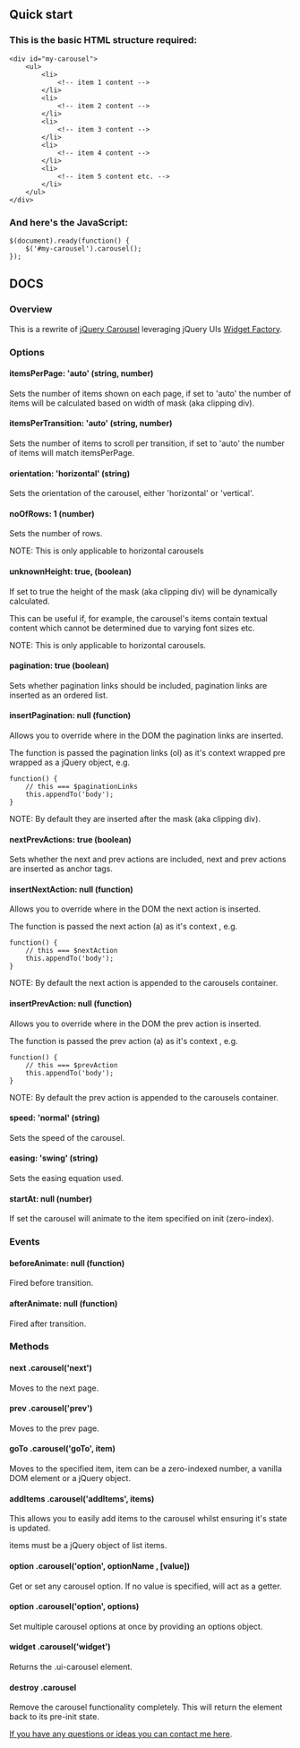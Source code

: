 ﻿## Quick start

### This is the basic HTML structure required:

    <div id="my-carousel">
        <ul>
            <li>
                <!-- item 1 content -->
            </li>
            <li>
                <!-- item 2 content -->
            </li>
            <li>
                <!-- item 3 content -->
            </li>
            <li>
                <!-- item 4 content -->
            </li>
            <li>
                <!-- item 5 content etc. -->
            </li>
        </ul>
    </div>
	
### And here's the JavaScript:

    $(document).ready(function() {
        $('#my-carousel').carousel();
    });

## DOCS

### Overview
This is a rewrite of [jQuery Carousel](http://www.richardscarrott.co.uk/posts/view/jquery-carousel-plugin "see the original jQuery Carousel plugin") leveraging jQuery UIs [Widget Factory](http://docs.jquery.com/UI_Developer_Guide#The_widget_factory "Learn more about the Widget Factory").

### Options
#### itemsPerPage: 'auto' (string, number)
Sets the number of items shown on each page, if set to 'auto' the number of items
will be calculated based on width of mask (aka clipping div).

#### itemsPerTransition: 'auto' (string, number)
Sets the number of items to scroll per transition, if set to 'auto' the number of items
will match itemsPerPage.

#### orientation: 'horizontal' (string)
Sets the orientation of the carousel, either 'horizontal' or 'vertical'.

#### noOfRows: 1 (number)
Sets the number of rows.

NOTE: This is only applicable to horizontal carousels

#### unknownHeight: true, (boolean)
If set to true the height of the mask (aka clipping div) will be dynamically calculated.

This can be useful if, for example, the carousel's items contain textual content which cannot be determined due
to varying font sizes etc.

NOTE: This is only applicable to horizontal carousels.

#### pagination: true (boolean)
Sets whether pagination links should be included, pagination links are inserted as an ordered list.

#### insertPagination: null (function)
Allows you to override where in the DOM the pagination links are inserted.

The function is passed the pagination links (ol) as it's context wrapped pre wrapped as a jQuery object, e.g.

	function() {
		// this === $paginationLinks
		this.appendTo('body');
	}

NOTE: By default they are inserted after the mask (aka clipping div).

#### nextPrevActions: true (boolean)
Sets whether the next and prev actions are included, next and prev actions are inserted as anchor tags.

#### insertNextAction: null (function)
Allows you to override where in the DOM the next action is inserted.

The function is passed the next action (a) as it's context , e.g.

	function() {
		// this === $nextAction
		this.appendTo('body');
	}

NOTE: By default the next action is appended to the carousels container.

#### insertPrevAction: null (function)
Allows you to override where in the DOM the prev action is inserted.

The function is passed the prev action (a) as it's context , e.g.

	function() {
		// this === $prevAction
		this.appendTo('body');
	}

NOTE: By default the prev action is appended to the carousels container.

#### speed: 'normal' (string)
Sets the speed of the carousel.

#### easing: 'swing' (string)
Sets the easing equation used.

#### startAt: null (number)
If set the carousel will animate to the item specified on init (zero-index).

### Events
#### beforeAnimate: null (function)
Fired before transition.

#### afterAnimate: null (function)
Fired after transition.

### Methods
#### next .carousel('next')
Moves to the next page.

#### prev .carousel('prev')
Moves to the prev page.

#### goTo .carousel('goTo', item)
Moves to the specified item, item can be a zero-indexed number, a vanilla DOM element
or a jQuery object.

#### addItems .carousel('addItems', items)
This allows you to easily add items to the carousel whilst ensuring it's state is updated.

items must be a jQuery object of list items.

#### option .carousel('option', optionName , [value])
Get or set any carousel option. If no value is specified, will act as a getter.

#### option .carousel('option', options)
Set multiple carousel options at once by providing an options object.

#### widget .carousel('widget')
Returns the .ui-carousel element.

#### destroy .carousel
Remove the carousel functionality completely. This will return the element back to its pre-init state.

[If you have any questions or ideas you can contact me here](http://richardscarrott.co.uk/contact "Richard Scarrott").